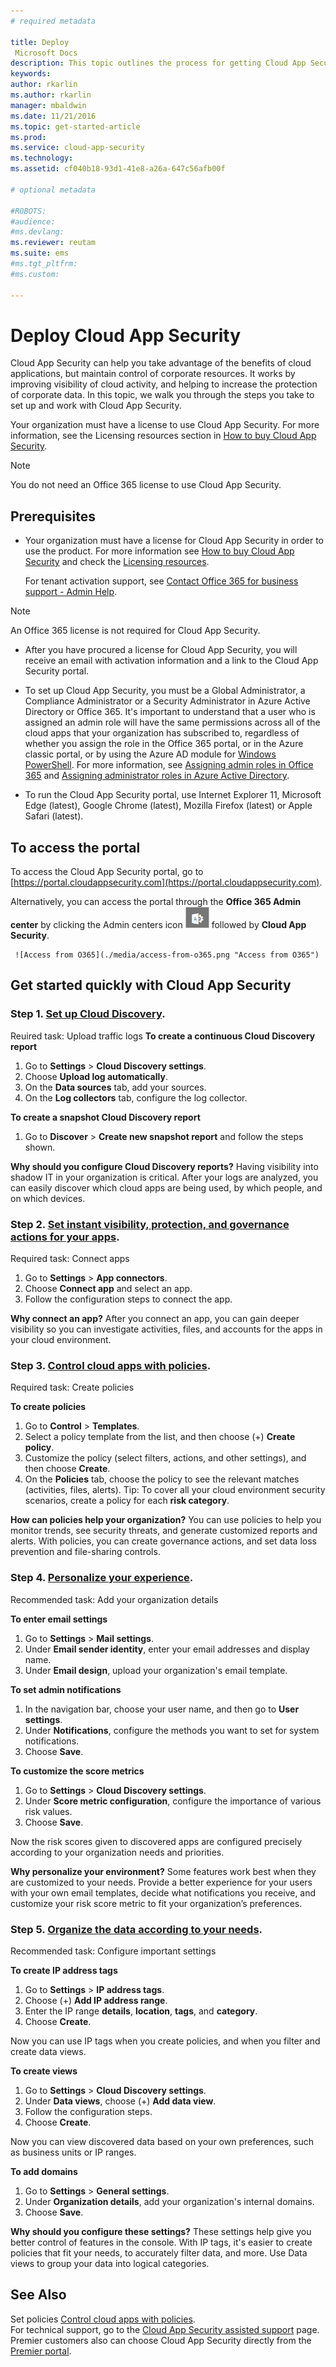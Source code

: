 ```yaml
---
# required metadata

title: Deploy 
 Microsoft Docs
description: This topic outlines the process for getting Cloud App Security up and running.
keywords:
author: rkarlin
ms.author: rkarlin
manager: mbaldwin
ms.date: 11/21/2016
ms.topic: get-started-article
ms.prod:
ms.service: cloud-app-security
ms.technology:
ms.assetid: cf040b18-93d1-41e8-a26a-647c56afb00f

# optional metadata

#ROBOTS:
#audience:
#ms.devlang:
ms.reviewer: reutam
ms.suite: ems
#ms.tgt_pltfrm:
#ms.custom:

---
```


# Deploy Cloud App Security
Cloud App Security can help you take advantage of the benefits of cloud applications, but maintain control of corporate resources. It works by improving visibility of cloud activity, and helping to increase the protection of corporate data. In this topic, we walk you through the steps you take to set up and work with Cloud App Security.  

Your organization must have a license to use Cloud App Security. For more information, see the Licensing resources section in [How to buy Cloud App Security](https://www.microsoft.com/en-us/cloud-platform/cloud-app-security).  

>[!NOTE]
>You do not need an Office 365 license to use Cloud App Security.  
## Prerequisites  
  
-   Your organization must have a license for Cloud App Security in order to use the product. For more information see [How to buy Cloud App Security](https://www.microsoft.com/server-cloud/products/cloud-app-security/default.aspx) and check the [Licensing resources](https://www.microsoft.com/server-cloud/products/cloud-app-security/default.aspx).  
  
     For tenant activation support, see [Contact Office 365 for business support - Admin Help](https://support.office.com/article/Contact-Office-365-for-business-support-Admin-Help-32a17ca7-6fa0-4870-8a8d-e25ba4ccfd4b).  
  
> [!NOTE] 
> An Office 365 license is not required for Cloud App Security.  
  
-   After you have procured a license for Cloud App Security, you will receive an email with activation information and a link to the Cloud App Security portal.  
  
-   To set up Cloud App Security, you must be a Global Administrator, a Compliance Administrator or a Security Administrator in Azure Active Directory or Office 365. It's important to understand that a user who is assigned an admin role will have the same permissions across all of the cloud apps that your organization has subscribed to, regardless of whether you assign the role in the Office 365 portal, or in the Azure classic portal, or by using the Azure AD module for [Windows PowerShell](https://technet.microsoft.com/library/mt736914.aspx). For more information, see [Assigning admin roles in Office 365](https://support.office.com/article/Assigning-admin-roles-in-Office-365-eac4d046-1afd-4f1a-85fc-8219c79e1504) and [Assigning administrator roles in Azure Active Directory](https://azure.microsoft.com/documentation/articles/active-directory-assign-admin-roles/).  
  
-   To run the Cloud App Security portal, use Internet Explorer 11, Microsoft Edge (latest), Google Chrome (latest), Mozilla Firefox (latest) or Apple Safari (latest).  

## To access the portal

To access the Cloud App Security portal, go to [https://portal.cloudappsecurity.com](https://portal.cloudappsecurity.com).  
  
Alternatively, you can access the portal through the **Office 365 Admin center** by clicking the Admin centers icon ![O365 admin centers icon](./media/o365-admin-centers-icon.png "O365 admin centers icon") followed by **Cloud App Security**.  
  
     ![Access from O365](./media/access-from-o365.png "Access from O365")  
  



## Get started quickly with Cloud App Security  

 

### Step 1. [Set up Cloud Discovery](set-up-cloud-discovery.md).
Reuired task: Upload traffic logs
**To create a continuous Cloud Discovery report**

 1. Go to **Settings** > **Cloud Discovery settings**.
 2. Choose **Upload log automatically**.
 3. On the **Data sources** tab, add your sources.
 4. On the **Log collectors** tab, configure the log collector.
 
 **To create a snapshot Cloud Discovery report**

 1. Go to **Discover** > **Create new snapshot report** and follow the steps shown.

**Why should you configure Cloud Discovery reports?**
Having visibility into shadow IT in your organization is critical.
After your logs are analyzed, you can easily discover which cloud apps are being used, by which people, and on which devices.


### Step 2. [Set instant visibility, protection, and governance actions for your apps](enable-instant-visibility-protection-and-governance-actions-for-your-apps.md).
Required task: Connect apps

1. Go to **Settings** > **App connectors**.
2. Choose **Connect app** and select an app.
3. Follow the configuration steps to connect the app.

**Why connect an app?**
After you connect an app, you can gain deeper visibility so you can investigate activities, files, and accounts for the apps in your cloud environment.


### Step 3. [Control cloud apps with policies](control-cloud-apps-with-policies.md).
Required task: Create policies

**To create policies**

1. Go to **Control** > **Templates**.
2. Select a policy template from the list, and then choose (+) **Create policy**.
3. Customize the policy (select filters, actions, and other settings), and then choose **Create**.
4. On the **Policies** tab, choose the policy to see the relevant matches (activities, files, alerts).
 Tip: To cover all your cloud environment security scenarios, create a policy for each **risk category**.

**How can policies help your organization?**
You can use policies to help you monitor trends, see security threats, and generate customized reports and alerts. With policies, you can create governance actions, and set data loss prevention and file-sharing controls.


### Step 4. [Personalize your experience](general-setup.md#Adallom_mailsettings).
Recommended task: Add your organization details

**To enter email settings**

1. Go to **Settings** > **Mail settings**.
2. Under **Email sender identity**, enter your email addresses and display name.
3. Under **Email design**, upload your organization's email template.

 **To set admin notifications**

1. In the navigation bar, choose your user name, and then go to **User settings**.
2. Under **Notifications**, configure the methods you want to set for system notifications.
3. Choose **Save**.

 **To customize the score metrics**

1. Go to **Settings** > **Cloud Discovery settings**.
2. Under **Score metric configuration**, configure the importance of various risk values.
3. Choose **Save**.

 Now the risk scores given to discovered apps are configured precisely according to your organization needs and priorities.

**Why personalize your environment?**
Some features work best when they are customized to your needs. 
Provide a better experience for your users with your own email templates, decide what notifications you receive, and customize your risk score metric to fit your organization’s preferences.


### Step 5. [Organize the data according to your needs](general-setup.md#IPtagsandRanges).
Recommended task: Configure important settings

**To create IP address tags**

1. Go to **Settings** > **IP address tags**.
2. Choose (+) **Add IP address range**.
3. Enter the IP range **details**, **location**, **tags**, and **category**.
4. Choose **Create**.

 Now you can use IP tags when you create policies, and when you filter and create data views.

 **To create views**

1. Go to **Settings** > **Cloud Discovery settings**.
2. Under **Data views**, choose (+) **Add data view**.
3. Follow the configuration steps.
4. Choose **Create**.

Now you can view discovered data based on your own preferences, such as business units or IP ranges.

**To add domains**

1. Go to **Settings** > **General settings**.
2. Under **Organization details**, add your organization's internal domains.
3. Choose **Save**.

**Why should you configure these settings?**
These settings help give you better control of features in the console. With IP tags, it's easier to create policies that fit your needs, to accurately filter data, and more. Use Data views to group your data into logical categories.
  

## See Also

Set policies [Control cloud apps with policies](control-cloud-apps-with-policies.md).    
For technical support, go to the [Cloud App Security assisted support](http://support.microsoft.com/oas/default.aspx?prid=16031) page.   
Premier customers also can choose Cloud App Security directly from the [Premier portal](https://premier.microsoft.com/).   
